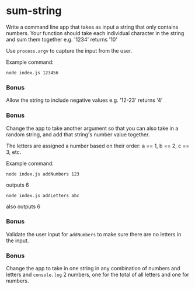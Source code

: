 # sum-string
Write a command line app that takes as input a string that only contains numbers. Your function should take each individual character in the string and sum them together e.g. '1234' returns '10'

Use `process.argv` to capture the input from the user.

Example command:
```
node index.js 123456
```

### Bonus
Allow the string to include negative values e.g. '12-23' returns '4'

### Bonus
Change the app to take another argument so that you can also take in a random string, and add that string's number value together.

The letters are assigned a number based on their order: a == 1, b == 2, c == 3, etc.

Example command:
```
node index.js addNumbers 123
```
outputs 6
```
node index.js addLetters abc
```
also outputs 6

### Bonus
Validate the user input for `addNumbers` to make sure there are no letters in the input.

### Bonus
Change the app to take in one string in any combination of numbers and letters and `console.log` 2 numbers, one for the total of all letters and one for numbers.
